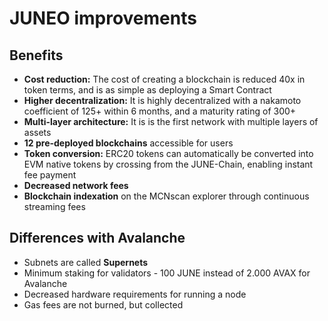 # JUNEO improvements

## Benefits

- **Cost reduction:** The cost of creating a blockchain is reduced 40x in token terms, and is as simple as deploying a Smart Contract
- **Higher decentralization:** It is highly decentralized with a nakamoto coefficient of 125+ within 6 months, and a maturity rating of 300+
- **Multi-layer architecture:** It is is the first network with multiple layers of assets
- **12 pre-deployed blockchains** accessible for users
- **Token conversion:** ERC20 tokens can automatically be converted into EVM native tokens by crossing from the JUNE-Chain, enabling instant fee payment
- **Decreased network fees**
- **Blockchain indexation** on the MCNscan explorer through continuous streaming fees

## Differences with Avalanche

- Subnets are called **Supernets**
- Minimum staking for validators - 100 JUNE instead of 2.000 AVAX for Avalanche
- Decreased hardware requirements for running a node
- Gas fees are not burned, but collected
